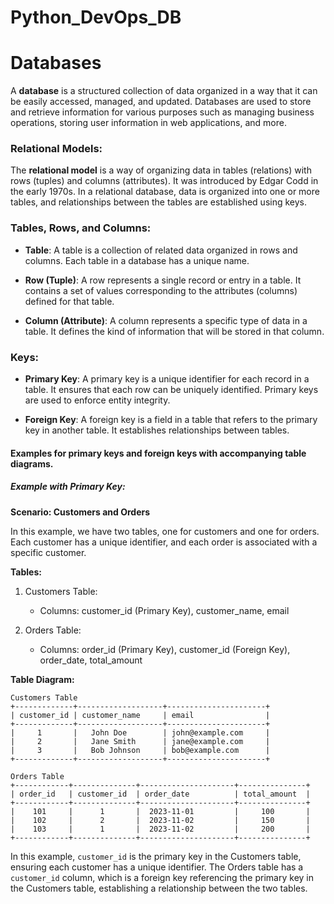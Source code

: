 # Python_DevOps_DB

# Databases

A **database** is a structured collection of data organized in a way that it can be easily accessed, managed, and updated. Databases are used to store and retrieve information for various purposes such as managing business operations, storing user information in web applications, and more.

### Relational Models:

The **relational model** is a way of organizing data in tables (relations) with rows (tuples) and columns (attributes). It was introduced by Edgar Codd in the early 1970s. In a relational database, data is organized into one or more tables, and relationships between the tables are established using keys.

### Tables, Rows, and Columns:

- **Table**: A table is a collection of related data organized in rows and columns. Each table in a database has a unique name.

- **Row (Tuple)**: A row represents a single record or entry in a table. It contains a set of values corresponding to the attributes (columns) defined for that table.

- **Column (Attribute)**: A column represents a specific type of data in a table. It defines the kind of information that will be stored in that column.

### Keys:

- **Primary Key**: A primary key is a unique identifier for each record in a table. It ensures that each row can be uniquely identified. Primary keys are used to enforce entity integrity.

- **Foreign Key**: A foreign key is a field in a table that refers to the primary key in another table. It establishes relationships between tables.

#### Examples for primary keys and foreign keys with accompanying table diagrams.

##### Example with Primary Key:

**Scenario: Customers and Orders**

In this example, we have two tables, one for customers and one for orders. Each customer has a unique identifier, and each order is associated with a specific customer.

**Tables:**

1. Customers Table:
   - Columns: customer_id (Primary Key), customer_name, email

2. Orders Table:
   - Columns: order_id (Primary Key), customer_id (Foreign Key), order_date, total_amount

**Table Diagram:**

```
Customers Table
+-------------+-------------------+----------------------+
| customer_id | customer_name     | email                |
+-------------+-------------------+----------------------+
|     1       |   John Doe        | john@example.com     |
|     2       |   Jane Smith      | jane@example.com     |
|     3       |   Bob Johnson     | bob@example.com      |
+-------------+-------------------+----------------------+

Orders Table
+------------+--------------+---------------------+---------------+
| order_id   | customer_id  | order_date          | total_amount  |
+------------+--------------+---------------------+---------------+
|    101     |      1       |  2023-11-01         |     100       |
|    102     |      2       |  2023-11-02         |     150       |
|    103     |      1       |  2023-11-02         |     200       |
+------------+--------------+---------------------+---------------+
```

In this example, `customer_id` is the primary key in the Customers table, ensuring each customer has a unique identifier. The Orders table has a `customer_id` column, which is a foreign key referencing the primary key in the Customers table, establishing a relationship between the two tables.


